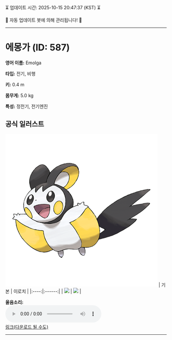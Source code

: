 
⏳ 업데이트 시간: 2025-10-15 20:47:37 (KST) ⏳

🤖 자동 업데이트 봇에 의해 관리됩니다! 🤖

---

# 에몽가 (ID: 587)
**영어 이름:** Emolga

**타입:** 전기, 비행

**키:** 0.4 m

**몸무게:** 5.0 kg

**특성:** 정전기, 전기엔진

## 공식 일러스트
![](https://raw.githubusercontent.com/PokeAPI/sprites/master/sprites/pokemon/other/official-artwork/587.png)
| 기본 | 이로치 |
|:----:|:------:|
| <img src="http://play.pokemonshowdown.com/sprites/ani/emolga.gif" width="200"> | <img src="http://play.pokemonshowdown.com/sprites/ani-shiny/emolga.gif" width="200"> |

**울음소리:**<br><audio controls src="https://raw.githubusercontent.com/PokeAPI/cries/main/cries/pokemon/latest/587.ogg"></audio><br> [링크(다운로드 될 수도)](https://raw.githubusercontent.com/PokeAPI/cries/main/cries/pokemon/latest/587.ogg)


---
